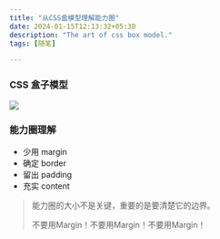 ```yaml
---
title: "从CSS盒模型理解能力圈"
date: 2024-01-15T12:13:32+05:30
description: "The art of css box model."
tags: [随笔]

---
```


### CSS 盒子模型

![](https://scp-net-cn.oss-cn-beijing.aliyuncs.com/blog-images/box-model.png)

### 能力圈理解

* 少用 margin
* 确定 border
* 留出 padding
* 充实 content

> 能力圈的大小不是关键，重要的是要清楚它的边界。
> 
> 不要用Margin！不要用Margin！不要用Margin！